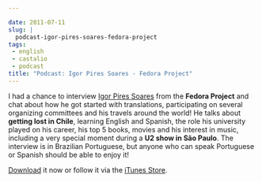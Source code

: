 ```yaml
---

date: 2011-07-11
slug: |
  podcast-igor-pires-soares-fedora-project
tags:
 - english
 - castalio
 - podcast
title: "Podcast: Igor Pires Soares - Fedora Project"
---
```


I had a chance to interview [Igor Pires Soares](http://igorsoares.com/)
from the **Fedora Project** and chat about how he got started with
translations, participating on several organizing committees and his
travels around the world! He talks about **getting lost in Chile**,
learning English and Spanish, the role his university played on his
career, his top 5 books, movies and his interest in music, including a
very special moment during a **U2 show in São Paulo**. The interview is
in Brazilian Portuguese, but anyone who can speak Portuguese or Spanish
should be able to enjoy it!

[Download](http://wp.me/p1mMfJ-P) it now or follow it via the [iTunes
Store](http://itunes.apple.com/us/podcast/castalio-podcast/id446259197).
